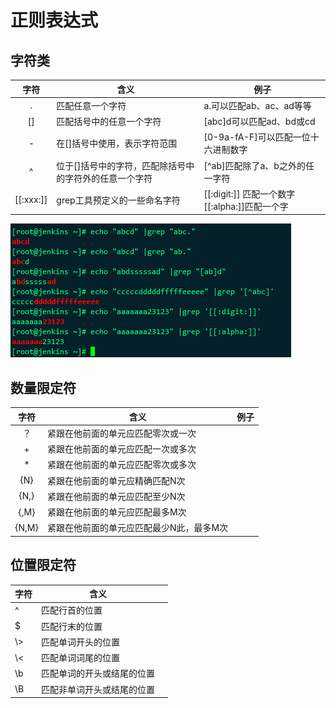 # 正则表达式





## 字符类

|   字符    | 含义                                                   | 例子                                             |
| :-------: | ------------------------------------------------------ | ------------------------------------------------ |
|     .     | 匹配任意一个字符                                       | a.可以匹配ab、ac、ad等等                         |
|    []     | 匹配括号中的任意一个字符                               | [abc]d可以匹配ad、bd或cd                         |
|     -     | 在[]括号中使用，表示字符范围                           | [0-9a-fA-F]可以匹配一位十六进制数字              |
|     ^     | 位于[]括号中的字符，匹配除括号中的字符外的任意一个字符 | [^ab]匹配除了a、b之外的任一字符                  |
| [[:xxx:]] | grep工具预定义的一些命名字符                           | [[:digit:]] 匹配一个数字   [[:alpha:]]匹配一个字 |

![image-20200710163202738](../images/image-20200710163202738.png) 



## 数量限定符

| 字符  | 含义                                     | 例子 |
| :---: | ---------------------------------------- | ---- |
|  ？   | 紧跟在他前面的单元应匹配零次或一次       |      |
|   +   | 紧跟在他前面的单元应匹配一次或多次       |      |
|   *   | 紧跟在他前面的单元应匹配零次或多次       |      |
|  {N}  | 紧跟在他前面的单元应精确匹配N次          |      |
| {N,}  | 紧跟在他前面的单元应匹配至少N次          |      |
| {,M}  | 紧跟在他前面的单元应匹配最多M次          |      |
| {N,M} | 紧跟在他前面的单元应匹配最少N此，最多M次 |      |





## 位置限定符

| 字符 | 含义                       |      |
| ---- | -------------------------- | ---- |
| ^    | 匹配行首的位置             |      |
| $    | 匹配行末的位置             |      |
| \\>  | 匹配单词开头的位置         |      |
| \\<  | 匹配单词词尾的位置         |      |
| \\b  | 匹配单词的开头或结尾的位置 |      |
| \\B  | 匹配非单词开头或结尾的位置 |      |

